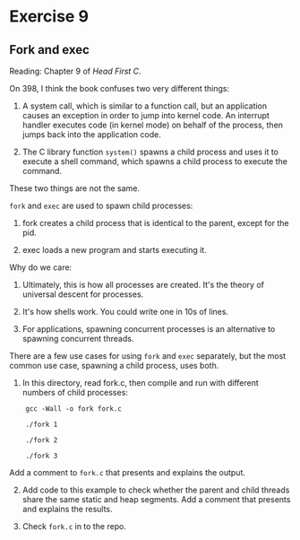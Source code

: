 # Exercise 9
## Fork and exec

Reading: Chapter 9 of *Head First C*.

On 398, I think the book confuses two very different things:

1) A system call, which is similar to a function call, but an
application causes an exception in order to jump into kernel code.  An
interrupt handler executes code (in kernel mode) on behalf of the
process, then jumps back into the application code.

2) The C library function `system()` spawns a child process and uses it
to execute a shell command, which spawns a child process to execute
the command.

These two things are not the same.

`fork` and `exec` are used to spawn child processes:

1) fork creates a child process that is identical to the parent,
except for the pid.

2) exec loads a new program and starts executing it.

Why do we care:

1) Ultimately, this is how all processes are created.  It's the theory
of universal descent for processes.

2) It's how shells work.  You could write one in 10s of lines.

3) For applications, spawning concurrent processes is an alternative
to spawning concurrent threads.

There are a few use cases for using `fork` and `exec` separately, but the
most common use case, spawning a child process, uses both.

1) In this directory, read fork.c, then compile and run with different
numbers of child processes:

```
    gcc -Wall -o fork fork.c
    
    ./fork 1
    
    ./fork 2
    
    ./fork 3
```

Add a comment to `fork.c` that presents and explains the output.

2) Add code to this example to check whether the parent
and child threads share the same static and heap segments.
Add a comment that presents and explains the results.

3) Check `fork.c` in to the repo.

